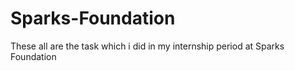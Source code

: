 # Sparks-Foundation
These all are the task which i did in my internship period at Sparks Foundation
